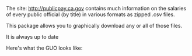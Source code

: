The site: http://publicpay.ca.gov contains much information on the salaries of every public
official (by title) in various formats as zipped .csv files.

This package allows you to graphically download any or all of those files.

It is always up to date

Here's what the GUO looks like:

